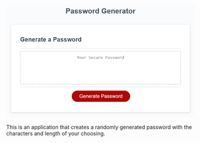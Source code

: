 <img src ="homework/03-JavaScript/instructions/assets/03-javascript-homework-demo.png" alt= "password generator">


This is an application that creates a randomly generated password with the characters and length of your choosing.